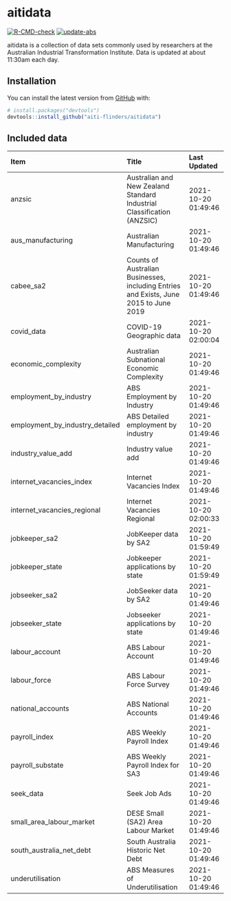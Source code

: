 
<!-- README.md is generated from README.Rmd. Please edit that file -->

# aitidata

<!-- badges: start -->

[![R-CMD-check](https://github.com/aiti-flinders/aitidata/actions/workflows/R-CMD-check.yaml/badge.svg)](https://github.com/aiti-flinders/aitidata/actions/workflows/R-CMD-check.yaml)
[![update-abs](https://github.com/aiti-flinders/aitidata/workflows/update-abs/badge.svg)](https://github.com/aiti-flinders/aitidata/actions)
<!-- badges: end -->

aitidata is a collection of data sets commonly used by researchers at
the Australian Industrial Transformation Institute. Data is updated at
about 11:30am each day.

## Installation

You can install the latest version from [GitHub](https://github.com/)
with:

``` r
# install.packages("devtools")
devtools::install_github("aiti-flinders/aitidata")
```

## Included data

| Item                               | Title                                                                                 | Last Updated        |
| :--------------------------------- | :------------------------------------------------------------------------------------ | :------------------ |
| anzsic                             | Australian and New Zealand Standard Industrial Classification (ANZSIC)                | 2021-10-20 01:49:46 |
| aus\_manufacturing                 | Australian Manufacturing                                                              | 2021-10-20 01:49:46 |
| cabee\_sa2                         | Counts of Australian Businesses, including Entries and Exists, June 2015 to June 2019 | 2021-10-20 01:49:46 |
| covid\_data                        | COVID-19 Geographic data                                                              | 2021-10-20 02:00:04 |
| economic\_complexity               | Australian Subnational Economic Complexity                                            | 2021-10-20 01:49:46 |
| employment\_by\_industry           | ABS Employment by Industry                                                            | 2021-10-20 01:49:46 |
| employment\_by\_industry\_detailed | ABS Detailed employment by industry                                                   | 2021-10-20 01:49:46 |
| industry\_value\_add               | Industry value add                                                                    | 2021-10-20 01:49:46 |
| internet\_vacancies\_index         | Internet Vacancies Index                                                              | 2021-10-20 01:49:46 |
| internet\_vacancies\_regional      | Internet Vacancies Regional                                                           | 2021-10-20 02:00:33 |
| jobkeeper\_sa2                     | JobKeeper data by SA2                                                                 | 2021-10-20 01:59:49 |
| jobkeeper\_state                   | Jobkeeper applications by state                                                       | 2021-10-20 01:59:49 |
| jobseeker\_sa2                     | JobSeeker data by SA2                                                                 | 2021-10-20 01:49:46 |
| jobseeker\_state                   | Jobseeker applications by state                                                       | 2021-10-20 01:49:46 |
| labour\_account                    | ABS Labour Account                                                                    | 2021-10-20 01:49:46 |
| labour\_force                      | ABS Labour Force Survey                                                               | 2021-10-20 01:49:46 |
| national\_accounts                 | ABS National Accounts                                                                 | 2021-10-20 01:49:46 |
| payroll\_index                     | ABS Weekly Payroll Index                                                              | 2021-10-20 01:49:46 |
| payroll\_substate                  | ABS Weekly Payroll Index for SA3                                                      | 2021-10-20 01:49:46 |
| seek\_data                         | Seek Job Ads                                                                          | 2021-10-20 01:49:46 |
| small\_area\_labour\_market        | DESE Small (SA2) Area Labour Market                                                   | 2021-10-20 01:49:46 |
| south\_australia\_net\_debt        | South Australia Historic Net Debt                                                     | 2021-10-20 01:49:46 |
| underutilisation                   | ABS Measures of Underutilisation                                                      | 2021-10-20 01:49:46 |
